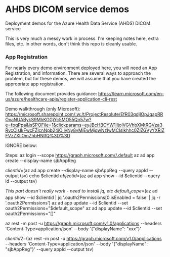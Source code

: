 # AHDS DICOM service demos
Deployment demos for the Azure Health Data Service (AHDS) DICOM service

This is very much a messy work in process.  I'm keeping notes here, extra files, etc. In other words, don't think this repo is cleanly usable.

### App Registration
For nearly every demo environment deployed here, you will need an App Registration, and information. There are several ways to approach the problem, but for these demos, we will assume that you have created the appropriate app registration.  

The following document provides guidance: https://learn.microsoft.com/en-us/azure/healthcare-apis/register-application-cli-rest 


Demo walkthrough (only Microsoft): https://microsoft.sharepoint.com/:w:/t/ProjectResolute/EfR03qdjIOpJqapRROvaNUABykS9MhKGGjYc5MO55Qn57w?e=fpqPpa&isSPOFile=1&clickparams=eyJBcHBOYW1lIjoiVGVhbXMtRGVza3RvcCIsIkFwcFZlcnNpb24iOiIyNy8yMjEwMjgwNzIwMCIsIkhhc0ZlZGVyYXRlZFVzZXIiOmZhbHNlfQ%3D%3D 
















IGNORE below:


Steps:
az login --scope https://graph.microsoft.com//.default
az ad app create --display-name sjbAppReg


$clientid=$(az ad app create --display-name sjbAppReg --query appId --output tsv)
echo $clientid
$objectid=$(az ad app show --id $clientid --query id --output tsv)

_This part doesn't really work - need to install jq, etc_
$default_scope=$(az ad app show --id $clientid | jq '.oauth2Permissions[0.isEnabled = false' | jq -r '.oauth2Permissions')
az ad app update --id $clientid --set oauth2Permissions="$default_scope"
az ad app update --id $clientid --set oauth2Permissions="[]"


az rest -m post -u https://graph.microsoft.com/v1.0/applications  --headers 'Content-Type=application/json' --body '{"displayName": "xxx"}'

$clientid2=$(az rest -m post -u https://graph.microsoft.com/v1.0/applications  --headers 'Content-Type=application/json' --body '{"displayName": "sjbAppReg"}' --query appId --output tsv)

